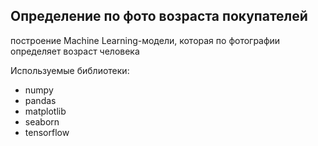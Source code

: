 
## Определение по фото возраста покупателей

построение Machine Learning-модели, которая по фотографии определяет возраст человека

Используемые библиотеки:

-   numpy
-   pandas
-   matplotlib
-   seaborn
-   tensorflow
